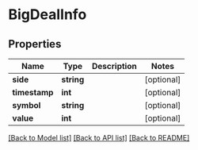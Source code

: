 # BigDealInfo

## Properties
Name | Type | Description | Notes
------------ | ------------- | ------------- | -------------
**side** | **string** |  | [optional] 
**timestamp** | **int** |  | [optional] 
**symbol** | **string** |  | [optional] 
**value** | **int** |  | [optional] 

[[Back to Model list]](../README.md#documentation-for-models) [[Back to API list]](../README.md#documentation-for-api-endpoints) [[Back to README]](../README.md)


